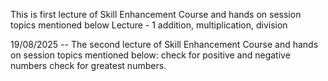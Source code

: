 This is first lecture of Skill Enhancement Course and hands on session topics mentioned below
Lecture - 1
addition, multiplication, division



19/08/2025 -- The second lecture of Skill Enhancement Course and hands on session topics mentioned below:
check for positive and negative numbers
check for greatest numbers.
